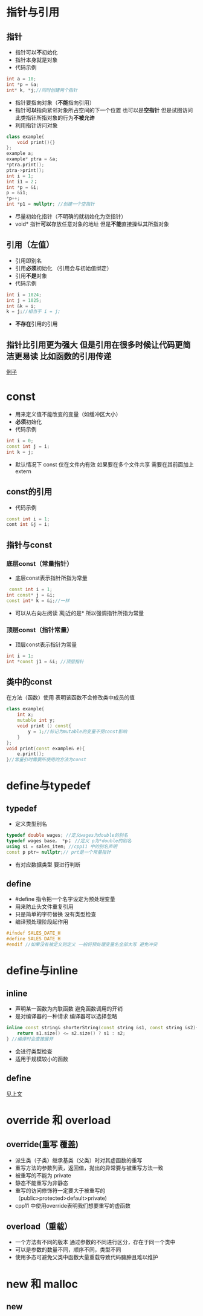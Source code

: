 # 指针与引用
## 指针
* 指针可以**不**初始化
* 指针本身就是对象
* 代码示例
```cpp
int a = 10;
int *p = &a;
int* k, *j;//同时创建两个指针
```
* 指针要指向对象（**不能**指向引用）
* 指针**可以**指向紧邻对象所占空间的下一个位置 也可以是**空指针** 但是试图访问此类指针所指对象的行为**不被允许**
* 利用指针访问对象
```cpp
class example{
    void print(){}
};
example a;
example* ptra = &a;
*ptra.print();
ptra->print();
int i = 1;
int i1 = 2；
int *p = &i;
p = &i1;
*p++;
int *p1 = nullptr; //创建一个空指针
```
* 尽量初始化指针（不明确的就初始化为空指针）
* void* 指针**可以**存放任意对象的地址 但是**不能**直接操纵其所指对象
## 引用（左值）
* 引用即别名
* 引用**必须**初始化 （引用会与初始值绑定）
* 引用**不是**对象 
* 代码示例
```cpp
int i = 1024;
int j = 1025;
int &k = i;
k = j;//相当于 i = j;
```
* **不存在**引用的引用
## 指针比引用更为强大 但是引用在很多时候让代码更简洁更易读 比如函数的引用传递
[例子](日常总结.md#值传递-引用传递-指针传递)
# const
* 用来定义值不能改变的变量（如缓冲区大小）
* **必须**初始化  
* 代码示例
```cpp
int i = 0;
const int j = i;
int k = j;
```
* 默认情况下 const 仅在文件内有效 如果要在多个文件共享 需要在其前面加上 extern
## const的引用 
* 代码示例
```cpp
const int i = 1;
cont int &j = i;
```
## 指针与const
### 底层const（常量指针）
* 底层const表示指针所指为常量
```cpp
 const int i = 1;
int const* j = &i;
const int* k = &i;//一样
```
* 可以从右向左阅读 离j近的是* 所以强调指针所指为常量 
### 顶层const（指针常量）
* 顶层const表示指针为常量
```cpp
int i = 1;
int *const j1 = &i; //顶层指针
```
## 类中的const
在方法（函数）使用 表明该函数不会修改类中成员的值
```cpp
class example{
    int x;
    mutable int y;
    void print () const{
        y = 1;//标记为mutable的变量不受const影响
    }
};
void print(const example& e){
    e.print();
}//常量引时需要所使用的方法为const
```
# define与typedef
## typedef
* 定义类型别名
```cpp
typedef double wages; //定义wages为double的别名
typedef wages base， *p； //定义 p为*double的别名
using si = sales_item; //cpp11 中的别名声明
const p ptr= nullptr;// prt是一个常量指针
```
* 有对应数据类型 要进行判断
## define
* #define 指令把一个名字设定为预处理变量
* 用来防止头文件重复引用
* 只是简单的字符替换 没有类型检查
* 编译预处理阶段起作用
```cpp
#ifndef SALES_DATE_H
#define SALES_DATE_H
#endif //如果没有被定义则定义 一般将预处理变量名全部大写 避免冲突
```
# define与inline
## inline
* 声明某一函数为内联函数 避免函数调用的开销 
* 是对编译器的一种请求  编译器可以选择忽略
```cpp
inline const string& shorterString(const string &s1, const string &s2){
    return s1.size() <= s2.size() ? s1 : s2;
} //编译时会直接展开
```
* 会进行类型检查
* 适用于规模较小的函数
## define
[见上文](基础知识.md#define)
# override 和 overload
## override(重写 覆盖)
* 派生类（子类）继承基类（父类）时对其虚函数的重写
* 重写方法的参数列表，返回值，抛出的异常要与被重写方法一致
* 被重写的不能为 private
* 静态不能重写为非静态
* 重写的访问修饰符一定要大于被重写的（public>protected>default>private)
* cpp11 中使用override表明我们想要重写的虚函数
## overload（重载）
* 一个方法有不同的版本 通过参数的不同进行区分，存在于同一个类中
* 可以是参数的数量不同，顺序不同，类型不同
* 使用多态可避免父类中函数大量重载导致代码臃肿且难以维护
# new 和 malloc
## new 


